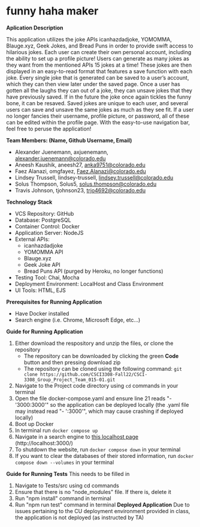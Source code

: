 # funny haha maker
**Aplication Description**

This application utilizes the joke APIs icanhazdadjoke, YOMOMMA, Blauge.xyz, Geek Jokes, and Bread Puns in order to provide swift access to hilarious jokes. Each user can create their own personal account, including the ability to set up a profile picture! Users can generate as many jokes as they want from the mentioned APIs 15 jokes at a time! These jokes are then displayed in an easy-to-read format that features a save function with each joke. Every single joke that is generated can be saved to a user’s account, which they can then view later under the saved page. Once a user has gotten all the laughs they can out of a joke, they can unsave jokes that they have previously saved. If in the future the joke once again tickles the funny bone, it can be resaved. Saved jokes are unique to each user, and several users can save and unsave the same jokes as much as they see fit. If a user no longer fancies their username, profile picture, or password, all of these can be edited within the profile page. With the easy-to-use navigation bar, feel free to peruse the application!

**Team Members: (Name, Github Username, Email)**
- Alexander Juenemann, axjuenemann, alexander.juenemann@colorado.edu
- Aneesh Kaushik, aneesh27, anka9751@colorado.edu
- Faez Alanazi, omgfayez, Faez.Alanazi@colorado.edu 
- Lindsey Trussell, lindsey-trussell, lindsey.trussell@colorado.edu 
- Solus Thompson, Solus5, solus.thompson@colorado.edu
- Travis Johnson, tjohnson23, trjo4692@colorado.edu 

**Technology Stack**
- VCS Repository: GitHub
- Database: PostgreSQL
- Container Control: Docker 
- Application Server: NodeJS
- External APIs:
  - icanhazdadjoke
  - YOMOMMA API
  - Blauge.xyz
  - Geek Joke API
  - Bread Puns API (purged by Heroku, no longer functions)
- Testing Tool: Chai, Mocha
- Deployment Environment: LocalHost and Class Environment
- UI Tools: HTML, EJS

**Prerequisites for Running Application**
- Have Docker installed
- Search engine (i.e. Chrome, Microsoft Edge, etc...)

**Guide for Running Application**
1. Either download the respository and unzip the files, or clone the repository
   - The repository can be downloaded by clicking the green **Code** button and then pressing download zip
   - The repository can be cloned using the following command: `git clone https://github.com/CSCI3308-Fall22/CSCI-3308_Group_Project_Team_015-01.git`
2. Navigate to the Project code directory using `cd` commands in your terminal
3. Open the file docker-compose.yaml and ensure line 21 reads "- '3000:3000'" so the application can be deployed locally (the .yaml file may instead read "- ':3000'", which may cause crashing if deployed locally)
3. Boot up Docker
4. In terminal run `docker compose up`
5. Navigate in a search engine to [this localhost page](http://localhost:3000/) (http://localhost:3000/)
6. To shutdown the website, run `docker compose down` in your terminal
7. If you want to clear the databases of their stored information, run `docker compose down --volumes` in your terminal 

**Guide for Running Tests**
This needs to be filled in
1. Navigate to Tests/src using cd commands
2. Ensure that there is no "node_modules" file. If there is, delete it
3. Run "npm install" command in terminal
4. Run "npm run test" command in terminal
**Deployed Application**
Due to issues pertaining to the CU deployment environment provided in class, the application is not deployed (as instructed by TA)
